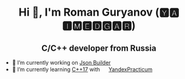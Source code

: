 <h1 align="center">Hi 👋, I'm Roman Guryanov (🆈🅰 🅸🅼🅴🅳🅶🅰🆁)</h1>
<h2 align="center">C/C++ developer from Russia</h3>

- 🔭 I’m currently working on [Json Builder](https://github.com/YaImedgar/json_builder)
- 🌱 I’m currently learning [C++17](https://en.cppreference.com/w/cpp/17) with <img src="https://user-images.githubusercontent.com/62895333/168140710-811dc243-c57d-46a7-8f9d-25c03acac774.png" width="15"  height="15"> [YandexPracticum](https://practicum.yandex.ru/cpp/) <img src="https://user-images.githubusercontent.com/62895333/168140710-811dc243-c57d-46a7-8f9d-25c03acac774.png" width="15"  height="15">
<!-- - 👯 I’m looking to collaborate on ...
- 🤔 I’m looking for help with ...!

- 💬 Ask me about ...
- 📫 How to reach me: ...
- 😄 Pronouns: ...
- ⚡ Fun fact: ...
-->
